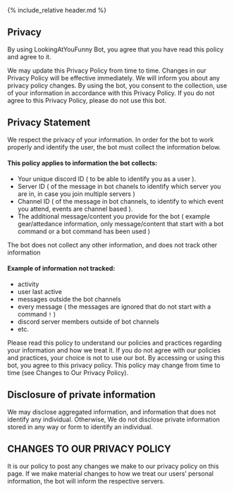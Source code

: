 {% include_relative header.md %}

## Privacy

By using LookingAtYouFunny Bot, you agree that you have read this policy and agree to it.

We may update this Privacy Policy from time to time. Changes in our Privacy Policy will be effective immediately. We will inform you about any privacy policy changes. By using the bot, you consent to the collection, use of your information in accordance with this Privacy Policy. If you do not agree to this Privacy Policy, please do not use this bot.

## Privacy Statement

We respect the privacy of your information. In order for the bot to work properly and identify the user, the bot must collect the information below.

#### This policy applies to information the bot collects:
* Your unique discord ID ( to be able to identify you as a user ).
* Server ID ( of the message in bot chanels to identify which server you are in, in case you join multiple servers )
* Channel ID ( of the message in bot channels, to identify to which event you attend, events are channel based ).
* The additional message/content you provide for the bot ( example gear/attedance information, only message/content that start with a bot command or a bot command has been used )

The bot does not collect any other information, and does not track other information
#### Example of information not tracked:
* activity
* user last active
* messages outside the bot channels
* every message ( the messages are ignored that do not start with a command `!` )
* discord server members outside of bot channels
* etc.

Please read this policy to understand our policies and practices regarding your information and how we treat it. If you do not agree with our policies and practices, your choice is not to use our bot. By accessing or using this bot, you agree to this privacy policy. This policy may change from time to time (see Changes to Our Privacy Policy).

## Disclosure of private information
We may disclose aggregated information, and information that does not identify any individual.
Otherwise, We do not disclose private information stored in any way or form to identify an individual.

## CHANGES TO OUR PRIVACY POLICY
It is our policy to post any changes we make to our privacy policy on this page. If we make material changes to how we treat our users’ personal information, the bot will inform the respective servers.